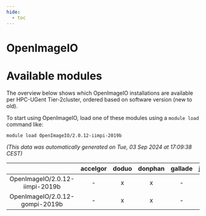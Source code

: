 ```yaml
---
hide:
  - toc
---
```


OpenImageIO
===========

# Available modules


The overview below shows which OpenImageIO installations are available per HPC-UGent Tier-2cluster, ordered based on software version (new to old).

To start using OpenImageIO, load one of these modules using a `module load` command like:

```shell
module load OpenImageIO/2.0.12-iimpi-2019b
```

*(This data was automatically generated on Tue, 03 Sep 2024 at 17:09:38 CEST)*  

| |accelgor|doduo|donphan|gallade|joltik|shinx|skitty|
| :---: | :---: | :---: | :---: | :---: | :---: | :---: | :---: |
|OpenImageIO/2.0.12-iimpi-2019b|-|x|x|-|x|-|x|
|OpenImageIO/2.0.12-gompi-2019b|-|x|x|-|x|-|x|
